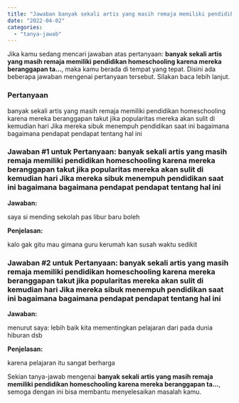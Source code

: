 ```yaml
---
title: "Jawaban banyak sekali artis yang masih remaja memiliki pendidikan homeschooling karena mereka beranggapan ta..."
date: "2022-04-02"
categories: 
  - "tanya-jawab"
---
```


Jika kamu sedang mencari jawaban atas pertanyaan: **banyak sekali artis yang masih remaja memiliki pendidikan homeschooling karena mereka beranggapan ta...**, maka kamu berada di tempat yang tepat. Disini ada beberapa jawaban mengenai pertanyaan tersebut. Silakan baca lebih lanjut.

### Pertanyaan

banyak sekali artis yang masih remaja memiliki pendidikan homeschooling karena mereka beranggapan takut jika popularitas mereka akan sulit di kemudian hari Jika mereka sibuk menempuh pendidikan saat ini bagaimana bagaimana pendapat pendapat tentang hal ini​

### Jawaban #1 untuk Pertanyaan: banyak sekali artis yang masih remaja memiliki pendidikan homeschooling karena mereka beranggapan takut jika popularitas mereka akan sulit di kemudian hari Jika mereka sibuk menempuh pendidikan saat ini bagaimana bagaimana pendapat pendapat tentang hal ini​

**Jawaban:**

saya si mending sekolah pas libur baru boleh

**Penjelasan:**

kalo gak gitu mau gimana guru kerumah kan susah waktu sedikit

### Jawaban #2 untuk Pertanyaan: banyak sekali artis yang masih remaja memiliki pendidikan homeschooling karena mereka beranggapan takut jika popularitas mereka akan sulit di kemudian hari Jika mereka sibuk menempuh pendidikan saat ini bagaimana bagaimana pendapat pendapat tentang hal ini​

**Jawaban:**

menurut saya: lebih baik kita mementingkan pelajaran dari pada dunia hiburan dsb

**Penjelasan:**

karena pelajaran itu sangat berharga

Sekian tanya-jawab mengenai **banyak sekali artis yang masih remaja memiliki pendidikan homeschooling karena mereka beranggapan ta...**, semoga dengan ini bisa membantu menyelesaikan masalah kamu.
